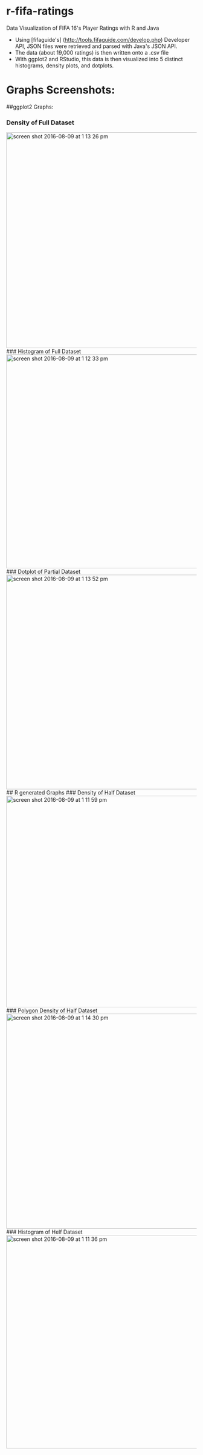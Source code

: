 # r-fifa-ratings
Data Visualization of FIFA 16's Player Ratings with R and Java
- Using [fifaguide's] (http://tools.fifaguide.com/develop.php) Developer API, JSON files were retrieved and parsed with Java's JSON API.
- The data (about 19,000 ratings) is then written onto a .csv file
- With ggplot2 and RStudio, this data is then visualized into 5 distinct histograms, density plots, and dotplots.

# Graphs Screenshots:

##ggplot2 Graphs:
### Density of Full Dataset
<img width="569" alt="screen shot 2016-08-09 at 1 13 26 pm" src="https://cloud.githubusercontent.com/assets/12012798/17531976/3d1fb48e-5e33-11e6-8abd-db1e3da6b42e.png">
### Histogram of Full Dataset
<img width="564" alt="screen shot 2016-08-09 at 1 12 33 pm" src="https://cloud.githubusercontent.com/assets/12012798/17531977/3d24b10a-5e33-11e6-805d-7366e7ae8824.png">
### Dotplot of Partial Dataset
<img width="566" alt="screen shot 2016-08-09 at 1 13 52 pm" src="https://cloud.githubusercontent.com/assets/12012798/17531975/3d1856e4-5e33-11e6-8f50-62ba37c03132.png">
## R generated Graphs
### Density of Half Dataset 
<img width="558" alt="screen shot 2016-08-09 at 1 11 59 pm"
src="https://cloud.githubusercontent.com/assets/12012798/17531979/3d27d90c-5e33-11e6-9bd1-8aa43b364a41.png">
### Polygon Density of Half Dataset
<img width="567" alt="screen shot 2016-08-09 at 1 14 30 pm" src="https://cloud.githubusercontent.com/assets/12012798/17531974/3d00e18a-5e33-11e6-890b-3b12ee07b1c2.png">
### Histogram of Helf Dataset
<img width="563" alt="screen shot 2016-08-09 at 1 11 36 pm" src="https://cloud.githubusercontent.com/assets/12012798/17531978/3d26fa14-5e33-11e6-9dbd-a8bb032517b5.png">
